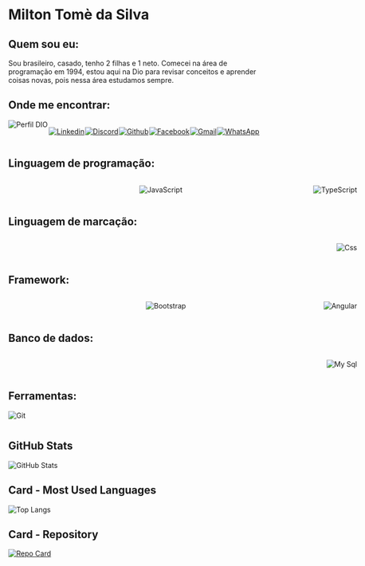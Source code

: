 # Milton Tomè da Silva

<div style="width:200px;heght:200px>

![](https://avatars.githubusercontent.com/u/13123465?v=4)

</div>

## Quem sou eu:

Sou brasileiro, casado, tenho 2 filhas e 1 neto. Comecei na área de programação em 1994, estou aqui na Dio para revisar conceitos e aprender coisas novas, pois nessa área estudamos sempre.

## Onde me encontrar:

<div style="display: flex; justify-content:space-between;>

[![Perfil DIO](https://img.shields.io/badge/-Meu%20Perfil%20na%20DIO-30A3DC?style=for-the-badge)](https://web.dio.me/users/miltontsilva/)

[![Linkedin](https://img.shields.io/badge/linkedIn-002?style=for-the-badge&logo=linkedin&logoWidth=40)](https://www.linkedin.com/in/miltontsilva/)

[![Discord](https://img.shields.io/badge/Discord-000?style=for-the-badge&logo=discord)](https://www.discord.com/channels/miltontomedasilva/)

[![Github](https://img.shields.io/badge/github-001?style=for-the-badge&logo=github&logoWidth=40)](https://www.github.com/miltontsilva/)

[![Facebook](https://img.shields.io/badge/facebook-005?style=for-the-badge&logo=facebook&logoWidth=40)](https://www.facebook.com/miltontdsilva/)

[![Gmail](https://img.shields.io/badge/gmail-000?style=for-the-badge&logo=gmail&logoWidth=40)](mailto:miltontsilva@gmail.com)

[![WhatsApp](https://img.shields.io/badge/whatsapp-055?style=for-the-badge&logo=whatsapp&logoWidth=40)](https://wa.me/5511967079318)

</div>

## Linguagem de programação:

<div style="display: flex; justify-content:space-between; width:700px;>

![cSharp](https://img.shields.io/badge/c%23-000?style=for-the-badge&logo=c%23&logoWidth=40)

![JavaScript](https://img.shields.io/badge/javascript-000?style=for-the-badge&logo=javascript&logoWidth=40)

![TypeScript](https://img.shields.io/badge/TypeScript-000?style=for-the-badge&logo=typescript)

</div>

## Linguagem de marcação:

<div style="display: flex; justify-content:space-between; width:700px;>

![Html](https://img.shields.io/badge/html5-000?style=for-the-badge&logo=html5&logoWidth=40)

![Css](https://img.shields.io/badge/css3-000?style=for-the-badge&logo=css3&logoWidth=40)

</div>

## Framework:

<div style="display: flex; justify-content:space-between; width:700px;>

![.Net](https://img.shields.io/badge/.net-000?style=for-the-badge&logo=.net&logoWidth=40)

![Bootstrap](https://img.shields.io/badge/Bootstrap-000?style=for-the-badge&logo=Bootstrap&logoWidth=40)

![Angular](https://img.shields.io/badge/Angular-000?style=for-the-badge&logo=angular&logoColor=C3002F&logoWidth=40)

</div>

## Banco de dados:

<div style="display: flex; justify-content:space-between; width:700px;>

![Sql Server](https://img.shields.io/badge/Sql-000?style=for-the-badge&logo=Sql&logoWidth=40)

![My Sql](https://img.shields.io/badge/MySql-000?style=for-the-badge&logo=Bootstrap&logoWidth=40)

</div>

## Ferramentas:

<div style="display: flex; justify-content:space-between; width:700px;>

[![Git](https://img.shields.io/badge/Git-000?style=for-the-badge&logo=git&logoColor=E94D5F)](https://git-scm.com/doc)

</div>

## GitHub Stats

![GitHub Stats](https://github-readme-stats.vercel.app/api?username=miltontsilva&theme=transparent&bg_color=000&border_color=30A3DC&show_icons=true&icon_color=30A3DC&title_color=E94D5F&text_color=FFF)

## Card - Most Used Languages

![Top Langs](https://github-readme-stats-git-masterrstaa-rickstaa.vercel.app/api/top-langs/?username=miltontsilva&bg_color=000&border_color=30A3DC&title_color=E94D5F&text_color=FFF)

## Card - Repository

[![Repo Card](https://github-readme-stats.vercel.app/api/pin/?username=miltontsilva&repo=dio-lab-open-source&bg_color=000&border_color=30A3DC&show_icons=true&icon_color=30A3DC&title_color=E94D5F&text_color=FFF)](https://github.com/miltontsilva/roadmaps)
